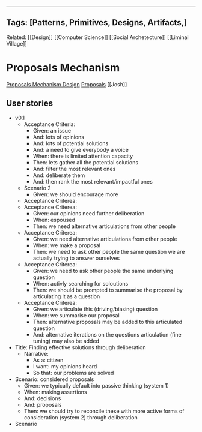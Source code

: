 
---
Tags: [Patterns, Primitives, Designs, Artifacts,]
---
Related: [[Design]] [[Computer Science]] [[Social Archetecture]] [[Liminal Village]]

# Proposals Mechanism

[Proposals Mechanism Design](https://hackmd.io/qFdzqu0KTcymUOuw8-uAhw?both)
[Proposals](https://hackmd.io/-Jgro1VJT2mGhdcqUS4zFA?view) [[Josh]]

## User stories
- v0.1
	- Acceptance Criteria:
		- Given: an issue
		- And: lots of opinions
		- And: lots of potential solutions
		- And: a need to give everybody a voice
		- When: there is limited attention capacity
		- Then: lets gather all the potential solutions
		- And: filter the most relevant ones
		- And: deliberate them
		- And: then rank the most relevant/impactful ones
	- Scenario 2
		- Given: we should encourage more 
	- Acceptance Criterea: 
	- Acceptance Criterea: 
		- Given: our opinions need further deliberation
		- When: espoused
		- Then: we need alternative articulations from other people
	- Acceptance Criterea:
		- Given: we need alternative articulations from other people
		- When: we make a proposal
		- Then: we need to ask other people the same question we are actually trying to answer ourselves
	- Acceptance Criterea: 
		- Given: we need to ask other people the same underlying question
		- When: activly searching for soloutions
		- Then: we should be prompted to summarise the proposal by articulating it as a question
	- Acceptance Criterea:
		- Given: we articulate this (driving/biasing) question 
		- When: we summarise our proposal
		- Then: alternative proposals may be added to this articulated question
		- And: alternative iterations on the questions articulation (fine tuning) may also be added
- Title: Finding effective solutions through deliberation
	- Narrative: 
		- As a: citizen
		- I want: my opinions heard
		- So that: our problems are solved
- Scenario: considered proposals
	- Given: we typically default into passive thinking (system 1)
	- When: making assertions 
	- And: decisions
	- And: proposals
	- Then: we should try to reconcile these with more active forms of consideration (system 2) through deliberation 
- Scenario
